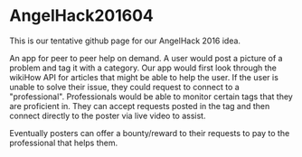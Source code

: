 # AngelHack201604

This is our tentative github page for our AngelHack 2016 idea. 

An app for peer to peer help on demand. 
A user would post a picture of a problem and tag it with a category.
Our app would first look through the wikiHow API for articles that might be able to help the user.
If the user is unable to solve their issue, they could request to connect to a "professional".
Professionals would be able to monitor certain tags that they are proficient in. 
They can accept requests posted in the tag and then connect directly to the poster via live video to assist.

Eventually posters can offer a bounty/reward to their requests to pay to the professional that helps them.
